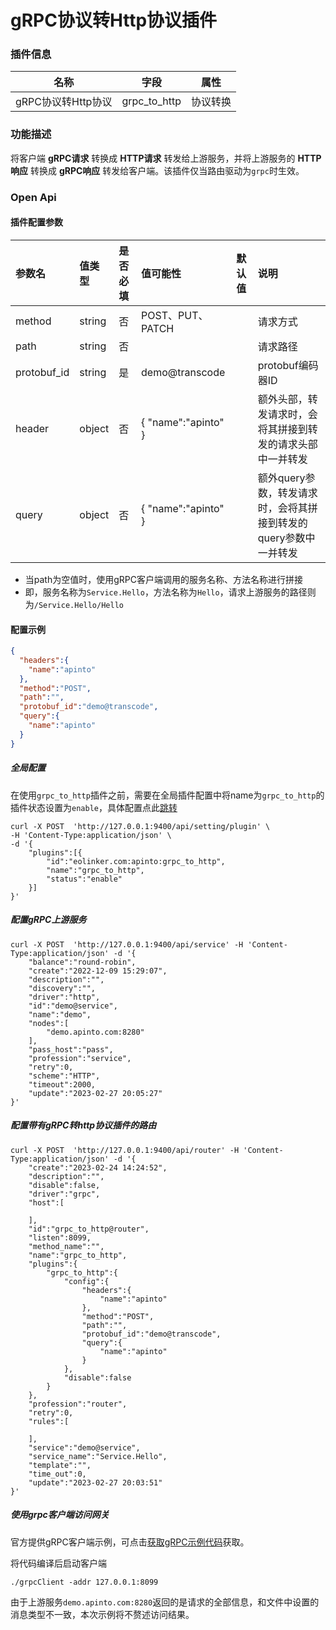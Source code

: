 # gRPC协议转Http协议插件

### 插件信息

| 名称            | 字段           | 属性   |
|---------------|--------------|------|
| gRPC协议转Http协议 | grpc_to_http | 协议转换 |


### 功能描述

将客户端 **gRPC请求** 转换成 **HTTP请求** 转发给上游服务，并将上游服务的 **HTTP响应** 转换成 **gRPC响应** 转发给客户端。该插件仅当路由驱动为`grpc`时生效。

### Open Api

#### 插件配置参数

| 参数名      | 值类型 | 是否必填 | 值可能性             | 默认值 | 说明                                                         |
| :---------- | :----- | :------- | :------------------- | :----- | :----------------------------------------------------------- |
| method      | string | 否       | POST、PUT、PATCH     |        | 请求方式                                                     |
| path        | string | 否       |                      |        | 请求路径                                                     |
| protobuf_id | string | 是       | demo@transcode       |        | protobuf编码器ID                                             |
| header      | object | 否       | { "name":"apinto"  } |        | 额外头部，转发请求时，会将其拼接到转发的请求头部中一并转发   |
| query       | object | 否       | { "name":"apinto"  } |        | 额外query参数，转发请求时，会将其拼接到转发的query参数中一并转发 |

* 当path为空值时，使用gRPC客户端调用的服务名称、方法名称进行拼接
* 即，服务名称为`Service.Hello`，方法名称为`Hello`，请求上游服务的路径则为`/Service.Hello/Hello`

#### 配置示例
```json
{
  "headers":{
    "name":"apinto"
  },
  "method":"POST",
  "path":"",
  "protobuf_id":"demo@transcode",
  "query":{
    "name":"apinto"
  }
}
```

##### 全局配置

在使用`grpc_to_http`插件之前，需要在全局插件配置中将name为`grpc_to_http`的插件状态设置为`enable`，具体配置点此[跳转](/docs/apinto/plugins/)

```shell
curl -X POST  'http://127.0.0.1:9400/api/setting/plugin' \
-H 'Content-Type:application/json' \
-d '{
    "plugins":[{
        "id":"eolinker.com:apinto:grpc_to_http",
        "name":"grpc_to_http",
        "status":"enable"
    }]
}'
```


##### 配置gRPC上游服务
```shell
curl -X POST  'http://127.0.0.1:9400/api/service' -H 'Content-Type:application/json' -d '{
    "balance":"round-robin",
    "create":"2022-12-09 15:29:07",
    "description":"",
    "discovery":"",
    "driver":"http",
    "id":"demo@service",
    "name":"demo",
    "nodes":[
        "demo.apinto.com:8280"
    ],
    "pass_host":"pass",
    "profession":"service",
    "retry":0,
    "scheme":"HTTP",
    "timeout":2000,
    "update":"2023-02-27 20:05:27"
}' 
```


##### 配置带有gRPC转http协议插件的路由

```shell
curl -X POST  'http://127.0.0.1:9400/api/router' -H 'Content-Type:application/json' -d '{
    "create":"2023-02-24 14:24:52",
    "description":"",
    "disable":false,
    "driver":"grpc",
    "host":[

    ],
    "id":"grpc_to_http@router",
    "listen":8099,
    "method_name":"",
    "name":"grpc_to_http",
    "plugins":{
        "grpc_to_http":{
            "config":{
                "headers":{
                    "name":"apinto"
                },
                "method":"POST",
                "path":"",
                "protobuf_id":"demo@transcode",
                "query":{
                    "name":"apinto"
                }
            },
            "disable":false
        }
    },
    "profession":"router",
    "retry":0,
    "rules":[

    ],
    "service":"demo@service",
    "service_name":"Service.Hello",
    "template":"",
    "time_out":0,
    "update":"2023-02-27 20:03:51"
}' 
```

##### 使用grpc客户端访问网关
官方提供gRPC客户端示例，可点击[获取gRPC示例代码](https://github.com/eolinker/apinto/tree/main/example/grpc)获取。

将代码编译后启动客户端
```shell
./grpcClient -addr 127.0.0.1:8099
```

由于上游服务`demo.apinto.com:8280`返回的是请求的全部信息，和文件中设置的消息类型不一致，本次示例将不赘述访问结果。

